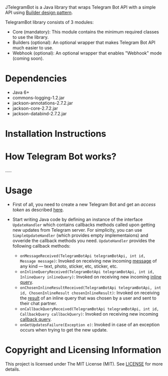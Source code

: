 JTelegramBot is a Java library that wraps Telegram Bot API with a simple API using [Builder design pattern](https://en.wikipedia.org/wiki/Builder_pattern#Java_example).

TelegramBot library consists of 3 modules:

 - Core (mandatory): This module contains the minimum required classes to use the library.
 - Builders (optional): An optional wrapper that makes Telegram Bot API much easier to use.
 - Webhook (optional): An optional wrapper that enables "Webhook" mode (coming soon).

# Dependencies

 - Java 6+
 - commons-logging-1.2.jar
 - jackson-annotations-2.7.2.jar
 - jackson-core-2.7.2.jar
 - jackson-databind-2.7.2.jar
 
# Installation Instructions


# How Telegram Bot works?

.....

# Usage

 - First of all, you need to create a new Telegram Bot and get an *access token* as described [here](https://core.telegram.org/bots#3-how-do-i-create-a-bot).
 - Start writing Java code by defining an instance of the interface `UpdateHandler` which contains callbacks methods called upon getting new updates from Telegram server. For simplicity, you can use `SimpleUpdateHandler` (which provides empty implementaions) and ovveride the callback methods you need. `UpdateHandler` provides the following callback methods:
 
   - `onMessageReceived(TelegramBotApi telegramBotApi, int id, Message message)`: Invoked on receiving new incoming [message](https://core.telegram.org/bots/api#message) of any kind — text, photo, sticker, etc, sticker, etc.
   - `onInlineQueryReceived(TelegramBotApi telegramBotApi, int id, InlineQuery inlineQuery)`: Invoked on receiving new incoming [inline query](https://core.telegram.org/bots/api#inlinequery).
   - `onChosenInlineResultReceived(TelegramBotApi telegramBotApi, int id, ChosenInlineResult chosenInlineResult)`: Invoked on receiving the [result](https://core.telegram.org/bots/api#choseninlineresult) of an inline query that was chosen by a user and sent to their chat partner.
   - `onCallbackQueryReceived(TelegramBotApi telegramBotApi, int id, CallbackQuery callbackQuery)`: Invoked on receiving new incoming [callback query](https://core.telegram.org/bots/api#callbackquery).
   - `onGetUpdatesFailure(Exception e)`: Invoked in case of an exception occurs when trying to get the new update.


# Copyright and Licensing Information

This project is licensed under The MIT License (MIT). See [LICENSE](LICENSE) for more details.
